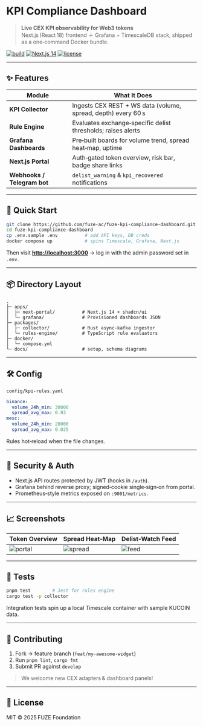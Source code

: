 # KPI Compliance Dashboard

> **Live CEX KPI observability for Web3 tokens**  
> Next.js (React 18) frontend ＋ Grafana + TimescaleDB stack, shipped as a one‑command Docker bundle.

[![build](https://github.com/fuze-ac/fuze-kpi-compliance-dashboard/actions/workflows/ci.yml/badge.svg)](./actions)
[![Next.js 14](https://img.shields.io/badge/Next.js-14-brightgreen)](https://nextjs.org/)
[![license](https://img.shields.io/badge/license-MIT-lightgrey.svg)](#license)

---

## ✨  Features

| Module                         | What It Does                                                |
|--------------------------------|-------------------------------------------------------------|
| **KPI Collector**              | Ingests CEX REST + WS data (volume, spread, depth) every 60 s |
| **Rule Engine**                | Evaluates exchange‑specific delist thresholds; raises alerts |
| **Grafana Dashboards**         | Pre‑built boards for volume trend, spread heat‑map, uptime   |
| **Next.js Portal**             | Auth‑gated token overview, risk bar, badge share links       |
| **Webhooks / Telegram bot**    | `delist_warning` & `kpi_recovered` notifications            |

---

## 🚀  Quick Start

```bash
git clone https://github.com/fuze-ac/fuze-kpi-compliance-dashboard.git
cd fuze-kpi-compliance-dashboard
cp .env.sample .env          # add API keys, DB creds
docker compose up            # spins Timescale, Grafana, Next.js
````

Then visit **[http://localhost:3000](http://localhost:3000)** → log in with the admin password set in `.env`.

---

## 📦  Directory Layout

```
.
├─ apps/
│  ├─ next-portal/          # Next.js 14 + shadcn/ui
│  └─ grafana/              # Provisioned dashboards JSON
├─ packages/
│  ├─ collector/            # Rust async-kafka ingestor
│  └─ rules-engine/         # TypeScript rule evaluators
├─ docker/
│  └─ compose.yml
└─ docs/                    # setup, schema diagrams
```

---

## 🛠️  Config

`config/kpi-rules.yaml`

```yaml
binance:
  volume_24h_min: 30000
  spread_avg_max: 0.03
mexc:
  volume_24h_min: 20000
  spread_avg_max: 0.025
```

Rules hot‑reload when the file changes.

---

## 🔐  Security & Auth

* Next.js API routes protected by JWT (hooks in `/auth`).
* Grafana behind reverse proxy; signed‑cookie single‑sign‑on from portal.
* Prometheus‑style metrics exposed on `:9001/metrics`.

---

## 📈  Screenshots

| Token Overview                 | Spread Heat‑Map                | Delist‑Watch Feed          |
| ------------------------------ | ------------------------------ | -------------------------- |
| ![portal](docs/img/portal.png) | ![spread](docs/img/spread.png) | ![feed](docs/img/feed.png) |

---

## 🧪  Tests

```bash
pnpm test        # Jest for rules engine
cargo test -p collector
```

Integration tests spin up a local Timescale container with sample KUCOIN data.

---

## 🤝  Contributing

1. Fork → feature branch (`feat/my-awesome-widget`)
2. Run `pnpm lint`, `cargo fmt`
3. Submit PR against `develop`

> We welcome new CEX adapters & dashboard panels!

---

## 📝  License

MIT © 2025 FUZE Foundation

